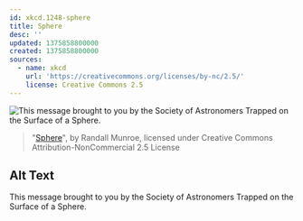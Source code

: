 ```yaml
---
id: xkcd.1248-sphere
title: Sphere
desc: ''
updated: 1375858800000
created: 1375858800000
sources:
  - name: xkcd
    url: 'https://creativecommons.org/licenses/by-nc/2.5/'
    license: Creative Commons 2.5
---
```

![This message brought to you by the Society of Astronomers Trapped on the Surface of a Sphere.](https://imgs.xkcd.com/comics/sphere.png)
> "[Sphere](https://xkcd.com/1248/)", by Randall Munroe, licensed under Creative Commons Attribution-NonCommercial 2.5 License

## Alt Text
This message brought to you by the Society of Astronomers Trapped on the Surface of a Sphere.
